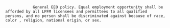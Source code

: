 
                General EEO policy. Equal employment opportunity shall be afforded by all LPFM licensees and permittees to all qualified persons, and no person shall be discriminated against because of race, color , religion, national origin, or sex.

